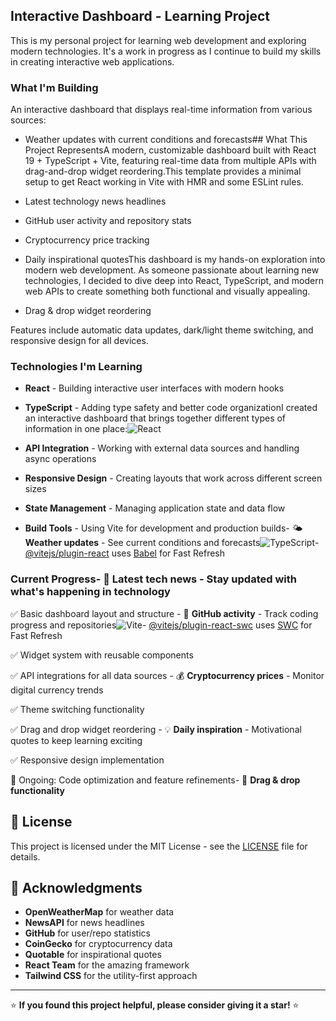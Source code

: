 ## Interactive Dashboard - Learning Project


This is my personal project for learning web development and exploring modern technologies. It's a work in progress as I continue to build my skills in creating interactive web applications.



### What I'm Building


An interactive dashboard that displays real-time information from various sources:



- Weather updates with current conditions and forecasts## What This Project RepresentsA modern, customizable dashboard built with React 19 + TypeScript + Vite, featuring real-time data from multiple APIs with drag-and-drop widget reordering.This template provides a minimal setup to get React working in Vite with HMR and some ESLint rules.

- Latest technology news headlines  

- GitHub user activity and repository stats

- Cryptocurrency price tracking

- Daily inspirational quotesThis dashboard is my hands-on exploration into modern web development. As someone passionate about learning new technologies, I decided to dive deep into React, TypeScript, and modern web APIs to create something both functional and visually appealing.

- Drag & drop widget reordering



Features include automatic data updates, dark/light theme switching, and responsive design for all devices.

### Technologies I'm Learning



- **React** - Building interactive user interfaces with modern hooks

- **TypeScript** - Adding type safety and better code organizationI created an interactive dashboard that brings together different types of information in one place:![React](https://img.shields.io/badge/React-19.1.1-blue)

- **API Integration** - Working with external data sources and handling async operations

- **Responsive Design** - Creating layouts that work across different screen sizes

- **State Management** - Managing application state and data flow

- **Build Tools** - Using Vite for development and production builds- 🌤️ **Weather updates** - See current conditions and forecasts![TypeScript](https://img.shields.io/badge/TypeScript-5.8.3-blue)- [@vitejs/plugin-react](https://github.com/vitejs/vite-plugin-react/blob/main/packages/plugin-react) uses [Babel](https://babeljs.io/) for Fast Refresh



### Current Progress- 📰 **Latest tech news** - Stay updated with what's happening in technology  



✅ Basic dashboard layout and structure  - 🐙 **GitHub activity** - Track coding progress and repositories![Vite](https://img.shields.io/badge/Vite-7.1.7-purple)- [@vitejs/plugin-react-swc](https://github.com/vitejs/vite-plugin-react/blob/main/packages/plugin-react-swc) uses [SWC](https://swc.rs/) for Fast Refresh

✅ Widget system with reusable components  

✅ API integrations for all data sources  - 💰 **Cryptocurrency prices** - Monitor digital currency trends

✅ Theme switching functionality  

✅ Drag and drop widget reordering  - 💡 **Daily inspiration** - Motivational quotes to keep learning exciting

✅ Responsive design implementation  

🔄 Ongoing: Code optimization and feature refinements- 🎯 **Drag & drop functionality** 

## 📄 License

This project is licensed under the MIT License - see the [LICENSE](LICENSE) file for details.

## 🙏 Acknowledgments

- **OpenWeatherMap** for weather data
- **NewsAPI** for news headlines
- **GitHub** for user/repo statistics
- **CoinGecko** for cryptocurrency data
- **Quotable** for inspirational quotes
- **React Team** for the amazing framework
- **Tailwind CSS** for the utility-first approach

---

⭐ **If you found this project helpful, please consider giving it a star!** ⭐